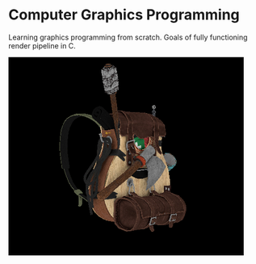 # Computer Graphics Programming
Learning graphics programming from scratch. Goals of fully functioning render pipeline in C.

![alt text](https://github.com/MortenSorensenNOR/Computer-Graphics-Programming/blob/main/software_rendering/img/backpack.png?raw=true)
